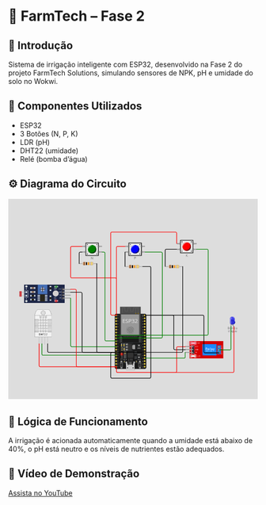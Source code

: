 # 🌱 FarmTech – Fase 2

## 🚀 Introdução
Sistema de irrigação inteligente com ESP32, desenvolvido na Fase 2 do projeto FarmTech Solutions, simulando sensores de NPK, pH e umidade do solo no Wokwi.

## 🧩 Componentes Utilizados
- ESP32
- 3 Botões (N, P, K)
- LDR (pH)
- DHT22 (umidade)
- Relé (bomba d’água)

## ⚙️ Diagrama do Circuito
![Circuito Wokwi](./docs/circuito.png)

## 🧠 Lógica de Funcionamento
A irrigação é acionada automaticamente quando a umidade está abaixo de 40%, o pH está neutro e os níveis de nutrientes estão adequados.

## 🎥 Vídeo de Demonstração
[Assista no YouTube](https://youtu.be/HWMqe39e738)
